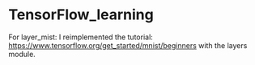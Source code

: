 # TensorFlow_learning
For layer_mist: I reimplemented the tutorial: https://www.tensorflow.org/get_started/mnist/beginners with the layers module.
